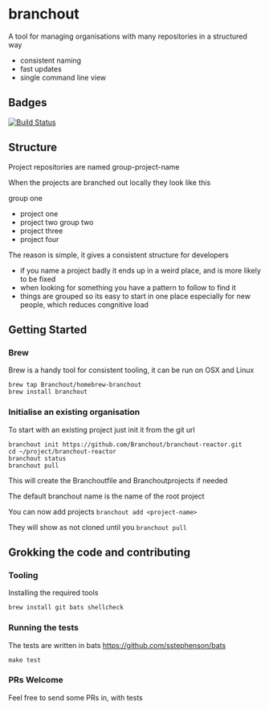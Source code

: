 # branchout

A tool for managing organisations with many repositories in a structured way

* consistent naming
* fast updates
* single command line view

## Badges

[![Build Status](https://travis-ci.com/Branchout/branchout.svg?branch=master)](https://travis-ci.com/Branchout/branchout)

## Structure

Project repositories are named group-project-name

When the projects are branched out locally they look like this

group one
- project one
- project two
group two
- project three
- project four

The reason is simple, it gives a consistent structure for developers
* if you name a project badly it ends up in a weird place, and is more likely to be fixed
* when looking for something you have a pattern to follow to find it
* things are grouped so its easy to start in one place especially for new people, which reduces congnitive load

## Getting Started

### Brew

Brew is a handy tool for consistent tooling, it can be run on OSX and Linux

```
brew tap Branchout/homebrew-branchout
brew install branchout
```

### Initialise an existing organisation

To start with an existing project just init it from the git url

```
branchout init https://github.com/Branchout/branchout-reactor.git
cd ~/project/branchout-reactor
branchout status
branchout pull
```

This will create the Branchoutfile and Branchoutprojects if needed

The default branchout name is the name of the root project

You can now add projects
```branchout add <project-name>```

They will show as not cloned until you ```branchout pull```

## Grokking the code and contributing


### Tooling

Installing the required tools

```
brew install git bats shellcheck
```

### Running the tests

The tests are written in bats https://github.com/sstephenson/bats

```
make test
```

### PRs Welcome

Feel free to send some PRs in, with tests

